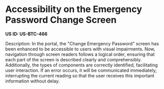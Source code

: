 # Accessibility on the Emergency Password Change Screen

**US ID: US-BTC-466**

Description: In the portal, the "Change Emergency Password" screen has been enhanced to be accessible to users with visual impairments. Now, navigation through screen readers follows a logical order, ensuring that each part of the screen is described clearly and comprehensibly. Additionally, the types of components are correctly identified, facilitating user interaction. If an error occurs, it will be communicated immediately, interrupting the current reading so that the user receives this important information without delay.